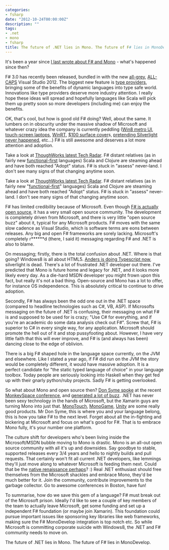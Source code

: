 ```yaml
---
categories:
- fsharp
date: "2012-10-24T00:00:00Z"
description: ""
tags:
- .net
- mono
- fsharp
title: The future of .NET lies in Mono. The future of F# lies in MonoDevelop.
---
```


It's been a year since [I last wrote about F# and Mono](/fsharp/2011/11/03/why-f-needs-mono-and-really-should-be-a-jvm-language) - what's happened since then?

F# 3.0 has recently been released, bundled in with the new [all-grey](http://www.theregister.co.uk/2012/08/28/visual_studio_2012_review/), [ALL-CAPS](http://blogs.msdn.com/b/visualstudio/archive/2012/06/05/a-design-with-all-caps.aspx) Visual Studio 2012. The biggest new feature is [type providers](http://msdn.microsoft.com/en-us/library/hh156509.aspx), bringing some of the benefits of dynamic languages into type safe world. Innovations like type providers deserve more industry attention. I really hope these ideas will spread and hopefully languages like Scala will pick them up pretty soon so more developers (including me) can enjoy the benefits.

OK, that's cool, but how is good old F# doing? Well, about the same. It lumbers on in obscurity under the massive shadow of Microsoft and whatever crazy idea the company is currently peddling ([Win8 metro UI](http://arstechnica.com/gaming/2012/07/steams-newell-windows-8-catastrophe-driving-valve-to-embrace-linux/), [touch-screen laptops](http://www.businessinsider.com/microsoft-has-big-problem-with-windows-8-2012-10), [WinRT](http://tirania.org/blog/archive/2011/Sep-15.html), [$100 surface cover](http://news.yahoo.com/microsoft-surface-pricing-flat-crazy-165658134.html)s, [pretending Silverlight never happened](http://www.neowin.net/news/former-microsoft-pm-silverlight-is-dead), etc...) F# is still awesome and deserves a lot more attention and adoption.

Take a look at [ThoughWorks latest Tech Radar](http://www.thoughtworks.com/articles/technology-radar-october-2012). F# distant relatives (as in fairly new [functional-first](http://skillsmatter.com/podcast/home/practical-fsharp/js-4400)  languages) Scala and Clojure are steaming ahead and have both reached "Adopt" status. F# is stuck in "assess" never-land. I don't see many signs of that changing anytime soon.

Take a look at&nbsp;<a href="http://www.thoughtworks.com/articles/technology-radar-october-2012">ThoughWorks latest Tech Radar</a>. F# distant relatives (as in fairly new "<a href="http://skillsmatter.com/podcast/home/practical-fsharp/js-4400">functional-first</a>"  languages) Scala and Clojure are steaming ahead and have both reached "Adopt" status. F# is stuck in "assess" never-land. I don't see many signs of that changing anytime soon.

F# has limited credibility because of Microsoft. Even though [F# is actually open source](https://github.com/fsharp), it has a very small open source community. The development is completely driven from Microsoft, and there is very little "open source buzz" about it, typical for any Microsoft products. F# moves with the same slow cadence as Visual Studio, which is software terms are eons between releases. Any big and open F# frameworks are sorely lacking. Microsoft's completely r\*\*\*\*\*\*d (there, I said it) messaging regarding F# and .NET is also to blame.

On messaging; firstly, there is the total confusion about .NET. Where is that going? Windows8 is all about HTML5. [Anders is doing Typescript now](http://channel9.msdn.com/posts/Anders-Hejlsberg-Introducing-TypeScript), silverlight is dead. There's a lot of frustrated .NET developer out there. I've predicted that Mono is future home and legacy for .NET, and it looks more likely every day. As a die-hard MSDN developer you might frown upon this fact, but really it's not a bad thing. Open-source and Mono has a lot to offer, for instance OS independence. This is absolutely critical to continue to drive adoption.

Secondly, F# has always been the odd one out in the .NET space (compared to headline technologies such as C#, VB, ASP). If Microsofts messaging on the future of .NET is confusing, their messaging on what F# is and supposed to be used for is crazy; "Use C# for everything, and if you're an academic do some data analysis check out F#". Screw that, F# is superior to C# in every single way, for any application. Microsoft should promote the hell out of it and stop pussyfooting about. However, I have very little faith that this will ever improve, and F# is (and always has been) dancing close to the edge of oblivion.

There is a big F# shaped hole in the language space currently, on the JVM and elsewhere. Like I stated a year ago, if F# did run on the JVM the story would be completely different, it would have massive adoption. It is a perfect candidate for "the static typed language of choice" in your language toolbox. Today people are seriously looking into Haskell when they get fed up with their gnarly python/ruby projects. Sadly F# is getting overlooked.

So what about Mono and open source then? [Don Syme spoke](https://twitter.com/dsyme/status/259986508071702528) at the recent [MonkeySpace conference](http://monkeyspace.org/), and [generated a lot of buzz](http://news.ycombinator.com/item?id=4685053). .NET has never been sexy technology in the hands of Microsoft, but the Xamarin guys are turning Mono into just that. [MonoTouch](http://xamarin.com/monotouch), [MonoGame](http://monogame.codeplex.com/), [Unity](http://unity3d.com/) are some really good products. Mr Don Syme, this is where you and your language belong, this is how you take F# to the next level. Forget about all the in-fighting and bickering at Microsoft and focus on what's good for F#. That is to embrace Mono fully, it's your number one platform.

The culture shift for developers who's been living inside the Microsoft/MSDN bubble moving to Mono is drastic. Mono is an all-out open source community with all it's up and downsides. Say goodbye to stable, supported releases every 3/4 years and hello to nightly builds and pull requests. That certainly won't fit all current .NET developers, like lemmings they'll just move along to whatever Microsoft is feeding them next. Could that be the [native renaissance <link></link>perhaps](http://channel9.msdn.com/Shows/C9-GoingNative)? :) Real .NET enthusiast should free themselves from the Microsoft shackles and embrace Mono, they'd be much better for it. Join the community, contribute improvements to the garbage collector. Go to awesome conferences in Boston, have fun!

To summarise, how do we save this gem of a language? F# must break out of the Microsoft prison. Ideally I'd like to see a couple of key members of the team to actually leave Microsoft, get some funding and set up a independent F# foundation (or maybe join Xamarin). This foundation could pursue important issues like sponsoring key libraries like web frameworks, making sure the F# MonoDevelop integration is top notch etc. So while Microsoft is committing corporate suicide with Windows8, the .NET and F# community needs to move on.

The future of .NET lies in Mono. The future of F# lies in MonoDevelop.
